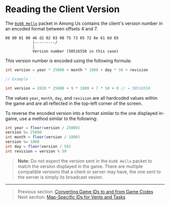 # Reading the Client Version

The [`0x08 Hello`](../01_packet_structure/05_packet_types.md#0x08-hello) packet in Among Us contains the client's version number in an encoded format between offsets 4 and 7.

```
08 00 01 00 46 d2 02 03 08 75 73 65 72 6e 61 6d 65
            |---------/
            |
            Version number (50516550 in this case)
```

This version number is encoded using the following formula:

```java
int version = year * 25000 + month * 1800 + day * 50 + revision

// Example

int version = 2020 * 25000 + 9 * 1800 + 7 * 50 + 0 // = 50516550
```

The values `year`, `month`, `day`, and `revision` are all hardcoded values within the game and are all reflected in the top-left corner of the screen.

To reverse the encoded version into a format similar to the one displayed in-game, use a method similar to the following:

```java
int year = floor(version / 25000)
version %= 25000
int month = floor(version / 1800)
version %= 1800
int day = floor(version / 50)
int revision = version % 50
```

> **Note**: Do not expect the version sent in the `0x08 Hello` packet to match the version displayed in the game. There are multiple compatible versions that a client or server may have, the one sent to the server is simply its broadcast vesion.

---

> Previous section: [Converting Game IDs to and from Game Codes](02_converting_game_ids_to_and_from_game_codes.md)<br>
> Next section: [Map-Specific IDs for Vents and Tasks](04_map_specific_ids_for_vents_and_tasks.md)
